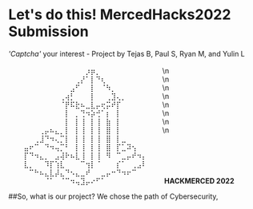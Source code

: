 # Let's do this! MercedHacks2022 Submission
*'Captcha'* your interest - Project by Tejas B, Paul S, Ryan M, and Yulin L
⠀⠀⠀⠀⠀⠀⠀⠀⠀⠀⠀⠀⠀⠀⠀⠀⠀⠀⠀⠀⠀⠀⠀⠀⠀⠀⠀⠀⠀⠀
⠀⠀⠀⠀⠀⠀⠀⠀⠀⠀⠀⠀⠀⠀⠀⡰⡶⡀⠀⠀⠀⠀⠀⠀⠀⠀⠀⠀⠀⠀\n
⠀⠀⠀⠀⠀⠀⠀⠀⠀⠀⠀⠀⠀⢀⡜⠁⡇⠙⢆⠀⠀⠀⠀⠀⠀⠀⠀⠀⠀⠀\n
⠀⠀⠀⠀⠀⠀⠀⠀⠀⠀⠀⠀⣠⠋⠀⠀⡇⠀⠈⠳⡀⠀⠀⠀⠀⠀⠀⠀⠀⠀\n
⠀⠀⠀⠀⠀⠀⠀⠀⠀⠀⢀⢴⡃⠀⠀⠀⡇⠀⠀⢀⣹⢄⡀⠀⠀⠀⠀⠀⠀⠀\n
⠀⠀⠀⠀⠀⠀⠀⠀⠀⠀⠈⡟⠯⣗⠦⣀⣇⡤⢖⡭⠞⡏⠀⠀⠀⠀⠀⠀⠀⠀\n
⠀⠀⠀⠀⠀⠀⠀⠀⠀⠀⠀⡇⠀⡀⢙⠲⡵⢚⠁⡆⠀⡇⠀⠀⠀⠀⠀⠀⠀⠀\n
⠀⠀⠀⠀⠀⠀⠀⠀⠀⠀⠀⡇⠀⡇⢸⠀⡇⢸⠀⣷⠀⡇⠀⠀⠀⠀⠀⠀⠀⠀\n
⠀⠀⠀⠀⠀⠀⢀⡤⠦⣄⡀⡇⠀⡇⢸⠀⡇⢸⠀⣿⠀⡇⠀⠀⠀⠀⠀⠀⠀⠀\n
⠀⠀⠀⠀⠀⢀⣸⠙⠲⢄⡉⡇⠀⡇⢸⠀⡇⢸⠀⣿⠀⡇⣀⠀⠀⠀⠀⠀⠀⠀
⠀⠀⠀⣤⠖⠉⠀⠙⠲⢤⡉⠃⠀⡇⢸⠀⡇⢸⠀⣿⠀⡏⣁⠽⢢⠀⠀⠀⠀⠀
⠀⠀⠀⡏⠙⠲⣄⡀⠀⣠⢼⠗⠦⣇⢸⠀⡇⢸⠀⠻⠀⠉⣀⡤⠞⠲⡄⠀⠀⠀
⠀⠀⠀⣇⡀⠀⠀⠹⡏⢱⣇⠀⠀⠀⠉⢲⡇⠈⠀⠀⠀⡎⠁⠀⢀⣠⠇⠀⠀⠀
⠀⠀⠀⠀⠉⠓⠦⣄⣇⡼⣄⠙⠢⣄⣀⠞⠀⠀⣀⡤⠒⠙⠲⠖⠉⠀⠀⠀⠀⠀
⠀⠀⠀⠀⠀⠀⠀⠈⠁⠀⠈⠉⠲⢤⣹⡤⠔⠋⠁⠀⠀⠀⠀⠀⠀⠀⠀⠀⠀⠀
          **HACKMERCED 2022**

##So, what is our project? 
We chose the path of Cybersecurity,
